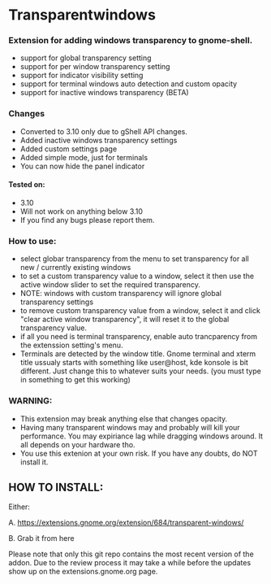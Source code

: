 Transparentwindows
=======================

### Extension for adding windows transparency to gnome-shell.
* support for global transparency setting
* support for per window transparency setting
* support for indicator visibility setting
* support for terminal windows auto detection and custom opacity
* support for inactive windows transparency (BETA)

### Changes
* Converted to 3.10 only due to gShell API changes.
* Added inactive windows transparency settings
* Added custom settings page
* Added simple mode, just for terminals
* You can now hide the panel indicator

#### Tested on:
* 3.10
* Will not work on anything below 3.10
* If you find any bugs please report them.

### How to use:
* select globar transparency from the menu to set transparency for all new / currently existing windows
* to set a custom transparency value to a window, select it then use the active window slider to set the required transparency.
* NOTE: windows with custom transparency will ignore global transparency settings
* to remove custom transparency value from a window, select it and click "clear active window transparency", it will reset it to the global transparency value.
* if all you need is terminal transparency, enable auto trancparency from the extenssion setting's menu.
* Terminals are detected by the window title. Gnome terminal and xterm title ussualy starts with something like user@host, kde konsole is bit different. Just change this to whatever suits your needs. (you must type in something to get this working)



### WARNING:
* This extension may break anything else that changes opacity.
* Having many transparent windows may and probably will kill your performance. You may expiriance lag while dragging windows around. It all depends on your hardware tho.
* You use this extenion at your own risk. If you have any doubts, do NOT install it.

HOW TO INSTALL:
---------------
Either:

A. https://extensions.gnome.org/extension/684/transparent-windows/

B. Grab it from here

Please note that only this git repo contains the most recent version of the addon. Due to the review process it may take a while before the updates show up on the extensions.gnome.org page.


